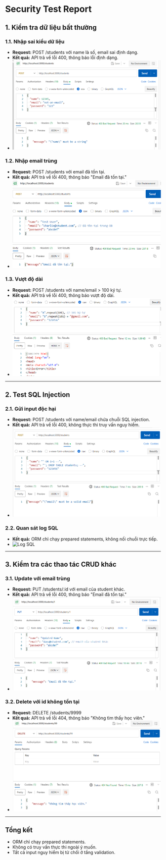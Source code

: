 # Security Test Report

## 1. Kiểm tra dữ liệu bất thường

### 1.1. Nhập sai kiểu dữ liệu
- **Request:** POST /students với name là số, email sai định dạng.
- **Kết quả:** API trả về lỗi 400, thông báo lỗi định dạng.
- ![Sai kiểu dữ liệu](./screenshots/invalid_type.png)

### 1.2. Nhập email trùng
- **Request:** POST /students với email đã tồn tại.
- **Kết quả:** API trả về lỗi 400, thông báo "Email đã tồn tại."
- ![Email trùng](./screenshots/duplicate_email.png)

### 1.3. Vượt độ dài
- **Request:** POST /students với name/email > 100 ký tự.
- **Kết quả:** API trả về lỗi 400, thông báo vượt độ dài.
- ![Vượt độ dài](./screenshots/overflow_length.png)

---

## 2. Test SQL Injection

### 2.1. Gửi input độc hại
- **Request:** POST /students với name/email chứa chuỗi SQL injection.
- **Kết quả:** API trả về lỗi 400, không thực thi truy vấn nguy hiểm.
- ![SQL Injection](./screenshots/sql_injection.png)

### 2.2. Quan sát log SQL
- **Kết quả:** ORM chỉ chạy prepared statements, không nối chuỗi trực tiếp.
- ![Log SQL](./screenshots/sql_log.png)

---

## 3. Kiểm tra các thao tác CRUD khác

### 3.1. Update với email trùng
- **Request:** PUT /students/:id với email của student khác.
- **Kết quả:** API trả về lỗi 400, thông báo "Email đã tồn tại."
- ![Update email trùng](./screenshots/update_duplicate_email.png)

### 3.2. Delete với id không tồn tại
- **Request:** DELETE /students/9999
- **Kết quả:** API trả về lỗi 404, thông báo "Không tìm thấy học viên."
- ![Delete không tồn tại](./screenshots/delete_not_found.png)

---

## Tổng kết

- ORM chỉ chạy prepared statements.
- Không có truy vấn thực thi ngoài ý muốn.
- Tất cả input nguy hiểm bị từ chối ở tầng validation.